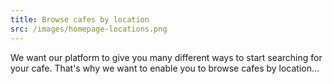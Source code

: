 ```yaml
---
title: Browse cafes by location
src: /images/homepage-locations.png
---
```


We want our platform to give you many different ways to start searching for your cafe. That's why we want to enable you to browse cafes by location...